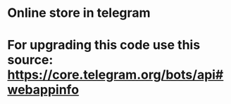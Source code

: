 # Online store in telegram 
# For upgrading this code use this source: https://core.telegram.org/bots/api#webappinfo
